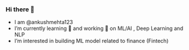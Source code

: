 ### Hi there 👋

- I am @ankushmehta123
- I’m currently learning 🌱 and working 🔭 on ML/AI , Deep Learning and NLP
- I’m interested in building ML model related to finance (Fintech) 
